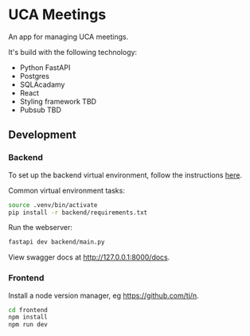 # UCA Meetings

An app for managing UCA meetings.

It's build with the following technology:

* Python FastAPI
* Postgres
* SQLAcadamy
* React
* Styling framework TBD
* Pubsub TBD

## Development

### Backend

To set up the backend virtual environment, follow the instructions [here](https://fastapi.tiangolo.com/virtual-environments).

Common virtual environment tasks:

```sh
source .venv/bin/activate
pip install -r backend/requirements.txt
```

Run the webserver:

```sh
fastapi dev backend/main.py
```

View swagger docs at http://127.0.0.1:8000/docs.

### Frontend

Install a node version manager, eg https://github.com/tj/n.

```sh
cd frontend
npm install
npm run dev
```